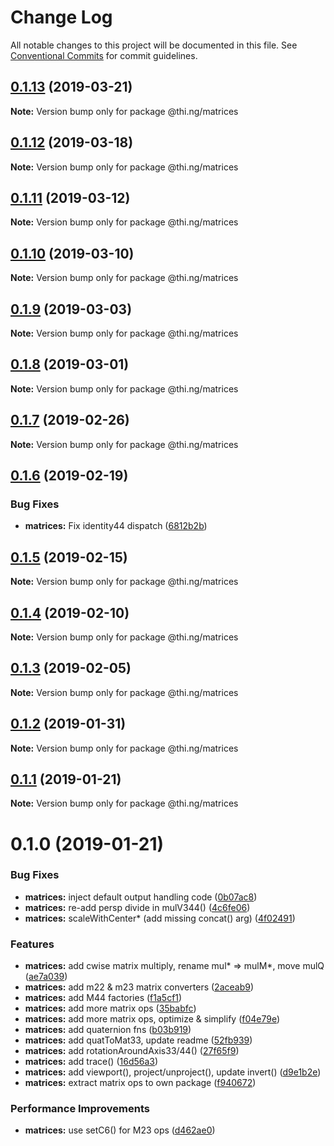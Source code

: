 # Change Log

All notable changes to this project will be documented in this file.
See [Conventional Commits](https://conventionalcommits.org) for commit guidelines.

## [0.1.13](https://github.com/thi-ng/umbrella/compare/@thi.ng/matrices@0.1.12...@thi.ng/matrices@0.1.13) (2019-03-21)

**Note:** Version bump only for package @thi.ng/matrices





## [0.1.12](https://github.com/thi-ng/umbrella/compare/@thi.ng/matrices@0.1.11...@thi.ng/matrices@0.1.12) (2019-03-18)

**Note:** Version bump only for package @thi.ng/matrices





## [0.1.11](https://github.com/thi-ng/umbrella/compare/@thi.ng/matrices@0.1.10...@thi.ng/matrices@0.1.11) (2019-03-12)

**Note:** Version bump only for package @thi.ng/matrices





## [0.1.10](https://github.com/thi-ng/umbrella/compare/@thi.ng/matrices@0.1.9...@thi.ng/matrices@0.1.10) (2019-03-10)

**Note:** Version bump only for package @thi.ng/matrices





## [0.1.9](https://github.com/thi-ng/umbrella/compare/@thi.ng/matrices@0.1.8...@thi.ng/matrices@0.1.9) (2019-03-03)

**Note:** Version bump only for package @thi.ng/matrices





## [0.1.8](https://github.com/thi-ng/umbrella/compare/@thi.ng/matrices@0.1.7...@thi.ng/matrices@0.1.8) (2019-03-01)

**Note:** Version bump only for package @thi.ng/matrices





## [0.1.7](https://github.com/thi-ng/umbrella/compare/@thi.ng/matrices@0.1.6...@thi.ng/matrices@0.1.7) (2019-02-26)

**Note:** Version bump only for package @thi.ng/matrices





## [0.1.6](https://github.com/thi-ng/umbrella/compare/@thi.ng/matrices@0.1.5...@thi.ng/matrices@0.1.6) (2019-02-19)


### Bug Fixes

* **matrices:** Fix identity44 dispatch ([6812b2b](https://github.com/thi-ng/umbrella/commit/6812b2b))





## [0.1.5](https://github.com/thi-ng/umbrella/compare/@thi.ng/matrices@0.1.4...@thi.ng/matrices@0.1.5) (2019-02-15)

**Note:** Version bump only for package @thi.ng/matrices





## [0.1.4](https://github.com/thi-ng/umbrella/compare/@thi.ng/matrices@0.1.3...@thi.ng/matrices@0.1.4) (2019-02-10)

**Note:** Version bump only for package @thi.ng/matrices





## [0.1.3](https://github.com/thi-ng/umbrella/compare/@thi.ng/matrices@0.1.2...@thi.ng/matrices@0.1.3) (2019-02-05)

**Note:** Version bump only for package @thi.ng/matrices





## [0.1.2](https://github.com/thi-ng/umbrella/compare/@thi.ng/matrices@0.1.1...@thi.ng/matrices@0.1.2) (2019-01-31)

**Note:** Version bump only for package @thi.ng/matrices





## [0.1.1](https://github.com/thi-ng/umbrella/compare/@thi.ng/matrices@0.1.0...@thi.ng/matrices@0.1.1) (2019-01-21)

**Note:** Version bump only for package @thi.ng/matrices





# 0.1.0 (2019-01-21)


### Bug Fixes

* **matrices:** inject default output handling code ([0b07ac8](https://github.com/thi-ng/umbrella/commit/0b07ac8))
* **matrices:** re-add persp divide in mulV344() ([4c6fe06](https://github.com/thi-ng/umbrella/commit/4c6fe06))
* **matrices:** scaleWithCenter* (add missing concat() arg) ([4f02491](https://github.com/thi-ng/umbrella/commit/4f02491))


### Features

* **matrices:** add cwise matrix multiply, rename mul* => mulM*, move mulQ ([ae7a039](https://github.com/thi-ng/umbrella/commit/ae7a039))
* **matrices:** add m22 & m23 matrix converters ([2aceab9](https://github.com/thi-ng/umbrella/commit/2aceab9))
* **matrices:** add M44 factories ([f1a5cf1](https://github.com/thi-ng/umbrella/commit/f1a5cf1))
* **matrices:** add more matrix ops ([35babfc](https://github.com/thi-ng/umbrella/commit/35babfc))
* **matrices:** add more matrix ops, optimize & simplify ([f04e79e](https://github.com/thi-ng/umbrella/commit/f04e79e))
* **matrices:** add quaternion fns ([b03b919](https://github.com/thi-ng/umbrella/commit/b03b919))
* **matrices:** add quatToMat33, update readme ([52fb939](https://github.com/thi-ng/umbrella/commit/52fb939))
* **matrices:** add rotationAroundAxis33/44() ([27f65f9](https://github.com/thi-ng/umbrella/commit/27f65f9))
* **matrices:** add trace() ([16d56a3](https://github.com/thi-ng/umbrella/commit/16d56a3))
* **matrices:** add viewport(), project/unproject(), update invert() ([d9e1b2e](https://github.com/thi-ng/umbrella/commit/d9e1b2e))
* **matrices:** extract matrix ops to own package ([f940672](https://github.com/thi-ng/umbrella/commit/f940672))


### Performance Improvements

* **matrices:** use setC6() for M23 ops ([d462ae0](https://github.com/thi-ng/umbrella/commit/d462ae0))
